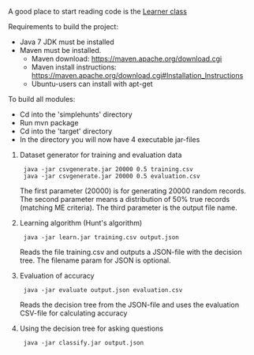 A good place to start reading code is the [Learner class](learning/src/main/java/jar005/simplehunts/algorithm/Learner.java)

Requirements to build the project:

- Java 7 JDK must be installed
- Maven must be installed.
	* Maven download: https://maven.apache.org/download.cgi
	* Maven install instructions: https://maven.apache.org/download.cgi#Installation_Instructions
	* Ubuntu-users can install with apt-get

To build all modules:

- Cd into the 'simplehunts' directory
- Run mvn package
- Cd into the 'target' directory
- In the directory you will now have 4 executable jar-files

1. Dataset generator for training and evaluation data

		java -jar csvgenerate.jar 20000 0.5 training.csv
		java -jar csvgenerate.jar 20000 0.5 evaluation.csv

	The first parameter (20000) is for generating 20000 random records.
	The second parameter means a distribution of 50% true records (matching ME criteria).
	The third parameter is the output file name.

2. Learning algorithm (Hunt's algorithm)
	
		java -jar learn.jar training.csv output.json
	
	Reads the file training.csv and outputs a JSON-file with the decision tree. 
	The filename param for JSON is optional.

3. Evaluation of accuracy
	
		java -jar evaluate output.json evaluation.csv

	Reads the decision tree from the JSON-file and uses the evaluation CSV-file for calculating accuracy

4. Using the decision tree for asking questions
	
		java -jar classify.jar output.json
